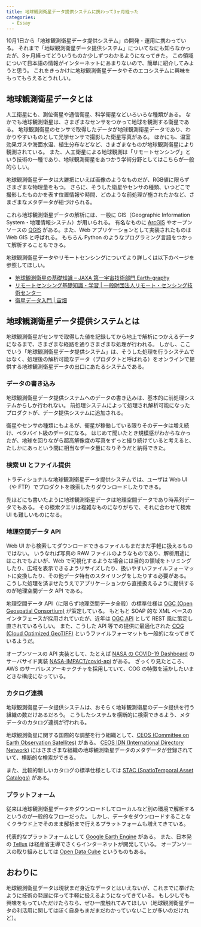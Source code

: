 ```yaml
---
title: 地球観測衛星データ提供システムに携わって3ヶ月経った
categories:
  - Essay
---
```


10月1日から「地球観測衛星データ提供システム」の開発・運用に携わっている。
それまで「地球観測衛星データ提供システム」についてなにも知らなかったが、3ヶ月経ってどういうものか少しずつわかるようになってきた。
この領域について日本語の情報がインターネットにあまりないので、簡単に紹介してみようと思う。
これをきっかけに地球観測衛星データやそのエコシステムに興味をもってもらえるとうれしい。

## 地球観測衛星データとは

人工衛星にも、測位衛星や通信衛星、科学衛星などいろいろな種類がある。
なかでも地球観測衛星は、さまざまなセンサをつかって地球を観測する衛星である。
地球観測衛星のセンサで取得したデータが地球観測衛星データであり、わかりやすいものとして光学センサで撮影した衛星写真がある。
ほかにも、温室効果ガスや海面水温、植生分布などなど、さまざまなものが地球観測衛星により観測されている。
また、人工衛星による地球観測は「リモートセンシング」という技術の一種であり、地球観測衛星をあつかう学術分野としてはこちらが一般的らしい。

地球観測衛星データは大雑把にいえば画像のようなものだが、RGB値に限らずさまざまな物理量をもつ。
さらに、そうした衛星やセンサの種類、いつどこで撮影したものかを表す位置情報や時間、どのような前処理が施されたかなど、さまざまなメタデータが紐づけられる。

これら地球観測衛星データの解析には、一般に GIS（Geographic Information System・地理情報システム）が用いられる。
有名なものに [ArcGIS](https://www.esrij.com/products/arcgis/) やオープンソースの [QGIS](https://qgis.org/) がある。また、Web アプリケーションとして実装されたものは Web GIS と呼ばれる。
もちろん Python のようなプログラミング言語をつかって解析することもできる。

地球観測衛星データやリモートセンシングについてより詳しくは以下のページを参照してほしい。

- [地球観測衛星の基礎知識 – JAXA 第一宇宙技術部門 Earth-graphy](https://earth.jaxa.jp/ja/eo-knowledge/)
- [リモートセンシング基礎知識・学習 | 一般財団法人リモート・センシング技術センター](https://www.restec.or.jp/knowledge/index.html)
- [衛星データ入門 | 宙畑](https://sorabatake.jp/satellite/introduction/?popular_sort=1)

## 地球観測衛星データ提供システムとは

地球観測衛星がセンサで取得した値を記録してから地上で解析につかえるデータになるまで、さまざまな経路を通りさまざまな処理が行われる。
しかし、ここでいう「地球観測衛星データ提供システム」は、そうした処理を行うシステムではなく、処理後の解析可能なデータ（プロダクトと呼ばれる）をオンラインで提供する地球観測衛星データの出口にあたるシステムである。

### データの書き込み

地球観測衛星データ提供システムへのデータの書き込みは、基本的に前処理システムからしか行われない。
前処理システムによって処理され解析可能になったプロダクトが、データ提供システムに追加される。

衛星やセンサの種類にもよるが、衛星が稼働している限りそのデータは増え続け、ペタバイト級のデータになる。
はじめて聞いたとき規模感がわからなかったが、地球を回りながら超高解像度の写真をずっと撮り続けていると考えると、たしかにあっという間に相当なデータ量になりそうだと納得できた。

### 検索 UI とファイル提供

トラディショナルな地球観測衛星データ提供システムでは、ユーザは Web UI（や FTP）でプロダクトを検索したりダウンロードしたりできる。

先ほどにも書いたように地球観測衛星データは地理空間データであり時系列データでもある。
その検索クエリは複雑なものになりがちで、それに合わせて検索 UI も難しいものになる。

### 地理空間データ API

Web UI から検索してダウンロードできるファイルもまだまだ手軽に扱えるものではない。
いうなれば写真の RAW ファイルのようなものであり、解析用途にはこれでもよいが、Web で可視化するような場合には目的の領域をトリミングしたり、広域を表示できるようリサイズしたり、扱いやすいファイルフォーマットに変換したり、その他データ特有のスタイリングをしたりする必要がある。
こうした処理を済ませたうえでアプリケーションから直接扱えるように提供するのが地理空間データ API である。

地理空間データ API（に限らず地理空間データ全般）の標準仕様は [OGC (Open Geospatial Consortium)](https://www.ogc.org) が策定している。
もともと SOAP 的な XML ベースのインタフェースが採用されていたが、近年は [OGC API](https://ogcapi.ogc.org) として REST 風に策定し直されているらしい。
また、こうした API 等での提供に最適化された [COG (Cloud Optimized GeoTIFF)](https://www.cogeo.org) というファイルフォーマットも一般的になってきているようだ。

オープンソースの API 実装として、たとえば [NASA の COVID-19 Dashboard](https://earthdata.nasa.gov/covid19/) のサーバサイド実装 [NASA-IMPACT/covid-api](https://github.com/NASA-IMPACT/covid-api) がある。
ざっくり見たところ、AWS のサーバレスアーキテクチャを採用していて、COG の特徴を活かしたいまどきな構成になっている。

### カタログ連携

地球観測衛星データ提供システムは、おそらく地球観測衛星のデータ提供を行う組織の数だけあるだろう。
こうしたシステムを横断的に検索できるよう、メタデータのカタログ連携が行われる。

地球観測衛星に関する国際的な調整を行う組織として、[CEOS (Committee on Earth Observation Satellites)](https://ceos.org) がある。
[CEOS IDN (International Directory Network)](https://idn.ceos.org) にはさまざまな組織の地球観測衛星データのメタデータが登録されていて、横断的な検索ができる。

また、比較的新しいカタログの標準仕様としては [STAC (SpatioTemporal Asset Catalogs)](https://stacspec.org) がある。

### プラットフォーム

従来は地球観測衛星データをダウンロードしてローカルなど別の環境で解析するというのが一般的なフローだった。
しかし、データをダウンロードすることなくクラウド上でそのまま解析まで行えるプラットフォームも増えてきている。

代表的なプラットフォームとして [Google Earth Engine](https://earthengine.google.com) がある。
また、日本発の [Tellus](https://www.tellusxdp.com) は経産省主導でさくらインターネットが開発している。
オープンソースの取り組みとしては [Open Data Cube](https://www.opendatacube.org) というものもある。

## おわりに

地球観測衛星データは現状まだ身近なデータとはいえないが、これまでに挙げたように技術の発展に伴って手軽に扱えるようになってきている。
もし少しでも興味をもっていただけたらなら、ぜひ一度触れてみてほしい（地球観測衛星データの利活用に関してはぼく自身もまだまだわかっていないことが多いのだけれど）。
